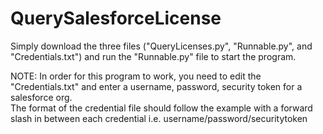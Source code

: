 # QuerySalesforceLicense
Simply download the three files ("QueryLicenses.py", "Runnable.py", and "Credentials.txt") and run the "Runnable.py" file to start the program.

NOTE: In order for this program to work, you need to edit the "Credentials.txt" and enter a username, password, security token for a salesforce org.  
The format of the credential file should follow the example with a forward slash in between each credential i.e. username/password/securitytoken
